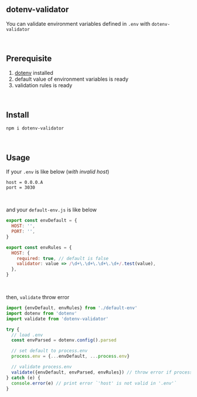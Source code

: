 ## dotenv-validator

You can validate environment variables defined in `.env` with `dotenv-validator`

<br>

## Prerequisite

1. [dotenv](https://www.npmjs.com/package/dotenv) installed
1. default value of environment variables is ready
1. validation rules is ready

<br>

## Install

```
npm i dotenv-validator
```

<br>

## Usage

If your `.env` is like below (_with invalid host_)

```
host = 0.0.0.A
port = 3030
```

<br>

and your `default-env.js` is like below

```javascript
export const envDefault = {
  HOST: '',
  PORT: '',
}

export const envRules = {
  HOST: {
    required: true, // default is false
    validator: value => /\d+\.\d+\.\d+\.\d+/.test(value),
  },
}
```

<br>

then, `validate` throw error

```javascript
import {envDefault, envRules} from './default-env'
import dotenv from 'dotenv'
import validate from 'dotenv-validator'

try {
  // load .env
  const envParsed = dotenv.config().parsed

  // set default to process.env
  process.env = {...envDefault, ...process.env}

  // validate process.env
  validate({envDefault, envParsed, envRules}) // throw error if process.env is not valid
} catch (e) {
  console.error(e) // print error `'host' is not valid in '.env'`
}
```
